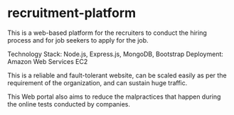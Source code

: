 # recruitment-platform

This is a web-based platform for the recruiters to conduct the hiring process and for job seekers to apply for the job. 

Technology Stack: Node.js, Express.js, MongoDB, Bootstrap
Deployment: Amazon Web Services EC2

This is a reliable and fault-tolerant website, can be scaled easily as per the requirement of the organization, and can sustain huge traffic.

This Web portal also aims to reduce the malpractices that happen during the online tests conducted by companies.

